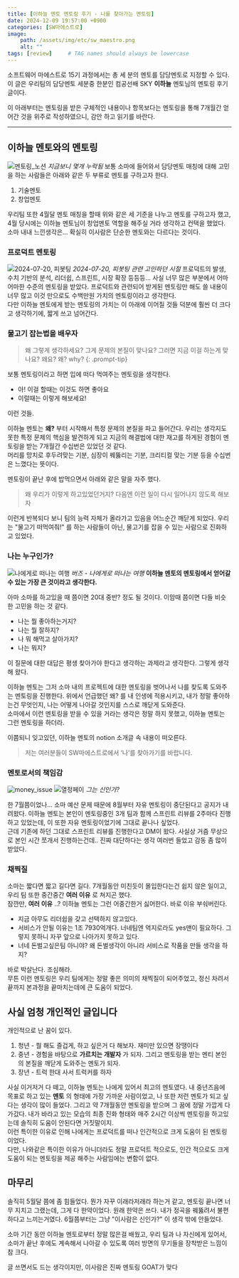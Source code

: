 ```yaml
---
title: [이하늘 멘토 멘토링 후기 - 나를 찾아가는 멘토링]
date: 2024-12-09 19:57:00 +0900
categories: [SW마에스트로]
image:
    path: /assets/img/etc/sw_maestro.png
    alt: ""
tags: [review]     # TAG names should always be lowercase
---
```


소프트웨어 마에스트로 15기 과정에서는 총 세 분의 멘토를 담당멘토로 지정할 수 있다.   
이 글은 우리팀의 담당멘토 세분중 한분인 컴공선배 SKY __이하늘__ 멘토님의 멘토링 후기 글이다.   

이 아래부터는 멘토링을 받은 구체적인 내용이나 항목보다는 멘토링을 통해 7개월간 얻어간 것을 위주로 작성하였으니, 감안 하고 읽기를 바란다.

***
## **이하늘 멘토와의 멘토링**
![멘토링_노션](/assets/img/2024-12-08-sky_mentoring_review/mentoring_notion.png)
_지금보니 몇개 누락됨_
보통 소마에 들어와서 담당멘토 매칭에 대해 고민을 하는 사람들은 아래와 같은 두 부류로 멘토를 구하고자 한다.   
1. 기술멘토
2. 창업멘토

우리팀 또한 4월달 멘토 매칭을 할때 위와 같은 세 기준을 나누고 멘토를 구하고자 했고, 4월 당시에는 이하늘 멘토님이 창업멘토 역할을 해주실 거라 생각하고 컨택을 했었다.   
소마 내내 느낀생각은... 확실히 이사람은 단순한 멘토와는 다르다는 것이다.   

### **프로덕트 멘토링**
![2024-07-20, 피봇팅](/assets/img/2024-12-08-sky_mentoring_review/white_board.png)
_2024-07-20, 피봇팅 관련 고민하던 시절_
프로덕트의 발생, 수치 기반의 분석, 리더쉽, 스프린트, 시장 확장 등등등... 사실 너무 많은 부분에서 어마어마한 수준의 멘토링을 받았다. 프로덕트와 관련되어 받게된 멘토링만 해도 쓸 내용이 너무 많고 이것 만으로도 수백만원 가치의 멘토링이라고 생각한다.   
다만 이하늘 멘토에게 받는 멘토링의 가치는 이 아래에 이어질 것들 덕분에 훨씬 더 크다고 생각하기에, 짧게 쓰고 넘어간다.

### **물고기 잡는법을 배우자**
> 왜 그렇게 생각하세요? 그게 문제의 본질이 맞나요? 그러면 지금 이걸 하는게 맞나요? 왜요? 왜? why?
{: .prompt-tip}

보통 멘토링이라고 하면 입에 떠다 먹여주는 멘토링을 생각한다.
* 아! 이걸 할때는 이것도 하면 좋아요
* 이럴때는 이렇게 해보세요!

이런 것들.   

이하늘 멘토는 __왜?__ 부터 시작해서 특정 문제의 본질을 파고 들어간다. 우리는 생각지도 못한 특정 문제의 핵심을 발견하게 되고 지금의 해결법에 대한 재고를 하게된 경험이 멘토링을 받는 7개월간 수십번은 있었던 것 같다.   
머리를 망치로 후두려맞는 기분, 심장이 꿰뚫리는 기분, 크리티컬 맞는 기분 등을 수십번은 느꼈다는 뜻이다.   

멘토링이 끝난 후에 밥먹으면서 아래와 같은 말을 자주 했다.
> 왜 우리가 이렇게 하고있었던거지? 다음엔 이런 일이 다시 일어나지 않도록 해보자

이런게 반복되다 보니 팀의 능력 자체가 올라가고 있음을 어느순간 깨닫게 되었다. 우리는 "물고기 떠먹여줘!" 를 하는 사람들이 아닌, 물고기를 잡을 수 있는 사람으로 진화하고 있었다.
### **나는 누구인가?**
![나에게로 떠나는 여행](/assets/img/2024-12-08-sky_mentoring_review/buzz.webp)
_버즈 - 나에게로 떠나는 여행_
**이하늘 멘토의 멘토링에서 얻어갈 수 있는 가장 큰 것이라고 생각한다.**   

아마 소마를 하고있을 때 쯤이면 20대 중반? 정도 될 것이다. 이맘때 쯤이면 다들 비슷한 고민을 하는 것 같다.
* 나는 뭘 좋아하는거지?
* 나는 뭘 잘하지?
* 나 뭐 해먹고 살아가지?
* 나는 뭐지?

이 질문에 대한 대답은 평생 찾아가야 한다고 생각하는 과제라고 생각한다. 그렇게 생각해 왔다.   

이하늘 멘토는 그저 소마 내의 프로젝트에 대한 멘토링을 벗어나서 나를 찾도록 도와주는 멘토링을 진행한다. 위에서 언급했던 왜? 를 내 인생에 적용시키고, 내가 정말 좋아하는건 무엇인지, 나는 어떻게 나아갈 것인지를 스스로 깨닫게 도와준다.   
소마에서 이런 멘토링을 받을 수 있을 거라는 생각은 정말 하지 못했고, 이하늘 멘토는 그런 멘토링을 하더라.   

이쯤되니 잊고있던, 이하늘 멘토의 notion 소개글 속 내용이 떠오른다.
> 저는 여러분들이 SW마에스트로에서 ‘나’를 찾아가기를 바랍니다.

### **멘토로서의 책임감**
![money_issue](/assets/img/2024-12-08-sky_mentoring_review/soma_money_issue.png)
![열정페이](/assets/img/2024-12-08-sky_mentoring_review/sky_is_god.png)
_그는 신인가?_

한 7월쯤이었나... 소마 예산 문제 때문에 8월부터 자유 멘토링이 중단된다고 공지가 내려왔다. 이하늘 멘토는 본인이 멘토링중인 3개 팀과 함께 스프린트 리뷰를 2주마다 진행하고 있었는데, 이 또한 자유 멘토링이었기에 그대로 끝나나 싶었다.   
근데 기존에 하던 그대로 스프린트 리뷰를 진행한다고 DM이 왔다. 사실상 거즘 무상으로 본인 시간 쪼개서 진행하는건데.. 진짜 대단하다는 생각 여러번 들었고 감동 좀 많이 받았다.   

### **채찍질**
소마는 짧다면 짧고 길다면 길다. 7개월동안 미친듯이 몰입한다는건 쉽지 않은 일이고, 우리 팀 또한 중간중간 __여러 이유__ 로 쳐지곤 했다.   
잠깐만, __여러 이유__ ..? 이하늘 멘토는 그런 어중간한거 싫어한다. 바로 이유 부숴버린다.   
* 지금 아무도 리더쉽을 갖고 선택하지 않고있다.
* 서비스가 안될 이유는 1조 7930억개다. 너네팀엔 억지로라도 yes맨이 필요하다. 그렇지 못하니 자꾸 앞으로 나아가지 못하고 있다.
* 너네 돈벌고싶은팀 아니야? 왜 돈벌생각이 아니라 서비스로 작품을 만들 생각을 하지?   

바로 박살난다. 조심해라.   
무튼 이런 멘토링은 우리 팀에게는 정말 좋은 의미의 채찍질이 되어주었고, 정신 차려서 끝까지 본과정을 끝마치는데에 큰 도움이 되었다.

## **사실 엄청 개인적인 글입니다**
개인적으로 난 꿈이 있다.   
1. 청년 - 뭘 해도 즐겁게, 하고 싶은거 다 해보자. 재미만 있으면 장땡이다
2. 중년 - 경험을 바탕으로 __가르치는 개발자__ 가 되자. 그리고 멘토링을 받는 멘티 본인의 본질을 깨닫게 도와주는 멘토가 되자.
3. 장년 - 트럭 한대 사서 트럭커를 하자   

사실 이거저거 다 떼고, 이하늘 멘토는 나에게 있어서 최고의 멘토였다. 내 중년즈음에 목표로 하고 있는 __멘토__ 의 형태에 가장 가까운 사람이었고, 나 또한 저런 멘토가 되고 싶다는 생각이 많이 들었다. 그리고 약 7개월동안 멘토링을 받으며 그 꿈에 정말 가깝게 다가갔다. 내가 바라고 있는 모습의 최종 진화 형태와 매주 2시간 이상씩 멘토링을 하고있는데 솔직히 도움이 안된다면 거짓말이지.   
이런 특이한 이유로 인해 나에게는 프로덕트를 떠나 인간적으로 크게 도움이 된 멘토링이었다.   
다만, 나와같은 특이한 이유가 아니더라도 정말 프로덕트 적으로도, 인간 적으로도 크게 도움이 되는 멘토링을 제공 해주는 사람임에는 변함이 없다.

## **마무리**
솔직히 5월달 쯤에 좀 힘들었다. 뭔가 자꾸 이래라저래라 하는거 같고, 멘토링 끝나면 너무 지치고 그랬는데, 그게 다 한약이었다. 원래 한약은 쓰다. 내가 정곡을 꿰뚫려서 불편하다고 느끼는거였다. 6월쯤부터는 그냥 "이사람은 신인가?" 이 생각 밖에 안들었다.

소마 기간 동안 이하늘 멘토로부터 정말 많은걸 배웠고, 우리 팀과 나 자신에게 있어서, 소마가 끝난 후에도 계속해서 나아갈 수 있도록 여러 방면의 무기들을 장착받은 느낌이 참 크다.

글 쓰면서도 드는 생각이지만, 이사람은 진짜 멘토링 GOAT가 맞다